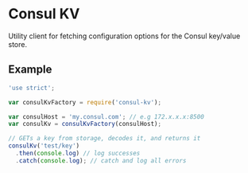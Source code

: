 # Consul KV
Utility client for fetching configuration options for the Consul key/value 
store.

## Example

```javascript
'use strict';

var consulKvFactory = require('consul-kv');

var consulHost = 'my.consul.com'; // e.g 172.x.x.x:8500
var consulKv = consulKvFactory(consulHost);

// GETs a key from storage, decodes it, and returns it
consulKv('test/key')
  .then(console.log) // log successes
  .catch(console.log); // catch and log all errors
```

